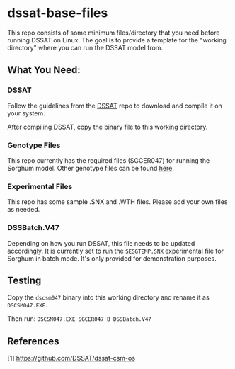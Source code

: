 # dssat-base-files

This repo consists of some minimum files/directory that you need before running DSSAT on Linux. The goal is to provide a template for the "working directory" where you can run the DSSAT model from.

## What You Need:

### DSSAT
Follow the guidelines from the [DSSAT](https://github.com/eusojk/dssat-csm-os) repo to download and compile it on your system.

After compiling DSSAT, copy the binary file to this working directory.

### Genotype Files
This repo currently has the required files (SGCER047) for running the Sorghum model. Other genotype files can be found [here](https://github.com/eusojk/dssat-csm-os/tree/develop/Data/Genotype).

### Experimental Files
This repo has some sample .SNX and .WTH files. Please add your own files as needed.

### DSSBatch.V47
Depending on how you run DSSAT, this file needs to be updated accordingly. It is currently set to run the `SESGTEMP.SNX` experimental file for Sorghum in batch mode. It's only provided for demonstration purposes.

## Testing
Copy the `dscsm047` binary into this working directory and rename it as `DSCSM047.EXE`.

Then run: `DSCSM047.EXE SGCER047 B DSSBatch.V47`

## References

[1] https://github.com/DSSAT/dssat-csm-os 

